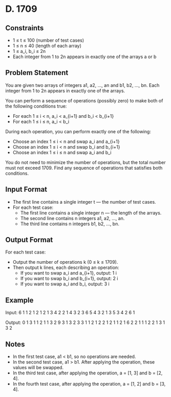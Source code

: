 # D. 1709

## Constraints
- 1 ≤ t ≤ 100 (number of test cases)
- 1 ≤ n ≤ 40 (length of each array)
- 1 ≤ a_i, b_i ≤ 2n
- Each integer from 1 to 2n appears in exactly one of the arrays a or b

## Problem Statement
You are given two arrays of integers a1, a2, ..., an and b1, b2, ..., bn. Each integer from 1 to 2n appears in exactly one of the arrays.

You can perform a sequence of operations (possibly zero) to make both of the following conditions true:
- For each 1 ≤ i < n, a_i < a_{i+1} and b_i < b_{i+1}
- For each 1 ≤ i ≤ n, a_i < b_i

During each operation, you can perform exactly one of the following:
- Choose an index 1 ≤ i < n and swap a_i and a_{i+1}
- Choose an index 1 ≤ i < n and swap b_i and b_{i+1}
- Choose an index 1 ≤ i ≤ n and swap a_i and b_i

You do not need to minimize the number of operations, but the total number must not exceed 1709. Find any sequence of operations that satisfies both conditions.

## Input Format
- The first line contains a single integer t — the number of test cases.
- For each test case:
  - The first line contains a single integer n — the length of the arrays.
  - The second line contains n integers a1, a2, ..., an.
  - The third line contains n integers b1, b2, ..., bn.

## Output Format
For each test case:
- Output the number of operations k (0 ≤ k ≤ 1709).
- Then output k lines, each describing an operation:
  - If you want to swap a_i and a_{i+1}, output: 1 i
  - If you want to swap b_i and b_{i+1}, output: 2 i
  - If you want to swap a_i and b_i, output: 3 i

## Example

Input:
6
1
1
2
1
2
1
2
1 3
4 2
2
1 4
3 2
3
6 5 4
3 2 1
3
5 3 4
2 6 1

Output:
0
1
3 1
1
2 1
1
3 2
9
3 1
3 2
3 3
1 1
2 1
2 2
1 2
1 1
2 1
6
2 2
1 1
1 2
2 1
3 1
3 2

## Notes

- In the first test case, a1 < b1, so no operations are needed.
- In the second test case, a1 > b1. After applying the operation, these values will be swapped.
- In the third test case, after applying the operation, a = [1, 3] and b = [2, 4].
- In the fourth test case, after applying the operation, a = [1, 2] and b = [3, 4].
